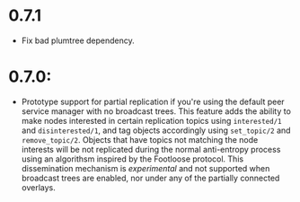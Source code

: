 # 0.7.1

* Fix bad plumtree dependency.

# 0.7.0:

* Prototype support for partial replication if you're using the default peer service manager with no broadcast trees.  This feature adds the ability to make nodes interested in certain replication topics using `interested/1` and `disinterested/1`, and tag objects accordingly using `set_topic/2` and `remove_topic/2`.  Objects that have topics not matching the node interests will be not replicated during the normal anti-entropy process using an algorithsm inspired by the Footloose protocol.  This dissemination mechanism is *experimental* and not supported when broadcast trees are enabled, nor under any of the partially connected overlays.
